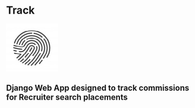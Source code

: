 # Track

![alt text](https://github.com/ian-wiseman/Track/blob/main/track_app/static/img/track.jpg?raw=true)

## Django Web App designed to track commissions for Recruiter search placements 
